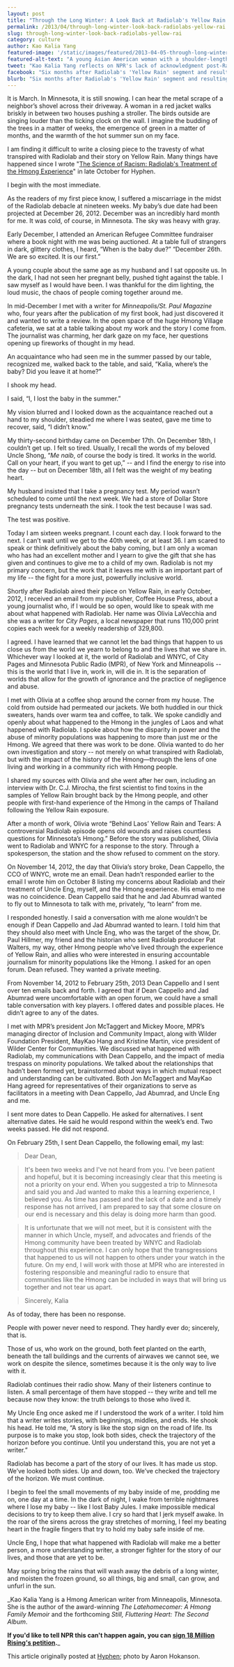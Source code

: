 ```yaml
---
layout: post
title: "Through the Long Winter: A Look Back at Radiolab's Yellow Rain Controversy"
permalink: /2013/04/through-long-winter-look-back-radiolabs-yellow-rai.html
slug: through-long-winter-look-back-radiolabs-yellow-rai
category: culture
author: Kao Kalia Yang
featured-image: '/static/images/featured/2013-04-05-through-long-winter-look-back-radiolabs-yellow-rai.jpg'
featured-alt-text: "A young Asian American woman with a shoulder-length haircut gazes seriously and sadly at the camera."
tweet: "Kao Kalia Yang reflects on NPR's lack of acknowledgment post-Radiolab's Yellow Rain #18MR"
facebook: "Six months after Radiolab's 'Yellow Rain' segment and resulting public outcry, Kao Kalia Yang shares her ongoing struggle for meaningful acknowledgement from NPR leadership."
blurb: "Six months after Radiolab's 'Yellow Rain' segment and resulting public outcry, Kao Kalia Yang shares her ongoing struggle for meaningful acknowledgement from NPR leadership."
---
```


It is March.  In Minnesota, it is still snowing.  I can hear the metal scrape of a neighbor’s shovel across their driveway.  A woman in a red jacket walks briskly in between two houses pushing a stroller.  The birds outside are singing louder than the ticking clock on the wall.  I imagine the budding of the trees in a matter of weeks, the emergence of green in a matter of months, and the warmth of the hot summer sun on my face. 

I am finding it difficult to write a closing piece to the travesty of what transpired with Radiolab and their story on Yellow Rain.  Many things have happened since I wrote "[The Science of Racism: Radiolab's Treatment of the Hmong Experience](http://www.hyphenmagazine.com/blog/archive/2012/10/science-racism-radiolabs-treatment-hmong-experience)" in late October for Hyphen. 

I begin with the most immediate. 

As the readers of my first piece know, I suffered a miscarriage in the midst of the Radiolab debacle at nineteen weeks.  My baby’s due date had been projected at December 26, 2012.  December was an incredibly hard month for me.  It was cold, of course, in Minnesota.  The sky was heavy with gray. 

Early December, I attended an American Refugee Committee fundraiser where a book night with me was being auctioned.  At a table full of strangers in dark, glittery clothes, I heard, “When is the baby due?”  “December 26th.  We are so excited.  It is our first.” 

A young couple about the same age as my husband and I sat opposite us.  In the dark, I had not seen her pregnant belly, pushed tight against the table.  I saw myself as I would have been.  I was thankful for the dim lighting, the loud music, the chaos of people coming together around me. 

In mid-December I met with a writer for _Minneapolis/St. Paul Magazine_ who, four years after the publication of my first book, had just discovered it and wanted to write a review.  In the open space of the huge Hmong Village cafeteria, we sat at a table talking about my work and the story I come from.  The journalist was charming, her dark gaze on my face, her questions opening up fireworks of thought in my head. 

An acquaintance who had seen me in the summer passed by our table, recognized me, walked back to the table, and said, “Kalia, where’s the baby?  Did you leave it at home?”

I shook my head. 

I said, “I, I lost the baby in the summer.” 

My vision blurred and I looked down as the acquaintance reached out a hand to my shoulder, steadied me where I was seated, gave me time to recover, said, “I didn’t know.”

My thirty-second birthday came on December 17th.  On December 18th, I couldn’t get up.  I felt so tired.  Usually, I recall the words of my beloved Uncle Shong, “_Me naib_, of course the body is tired.  It works in the world.  Call on your heart, if you want to get up,” -- and I find the energy to rise into the day -- but on December 18th, all I felt was the weight of my beating heart. 

My husband insisted that I take a pregnancy test.  My period wasn’t scheduled to come until the next week.  We had a store of Dollar Store pregnancy tests underneath the sink.  I took the test because I was sad. 

The test was positive.

Today I am sixteen weeks pregnant.  I count each day.  I look forward to the next.  I can’t wait until we get to the 40th week, or at least 36.  I am scared to speak or think definitively about the baby coming, but I am only a woman who has had an excellent mother and I yearn to give the gift that she has given and continues to give me to a child of my own.  Radiolab is not my primary concern, but the work that it leaves me with is an important part of my life -- the fight for a more just, powerfully inclusive world. 

Shortly after Radiolab aired their piece on Yellow Rain, in early October, 2012, I received an email from my publisher, Coffee House Press, about a young journalist who, if I would be so open, would like to speak with me about what happened with Radiolab.  Her name was Olivia LaVecchia and she was a writer for _City Pages_, a local newspaper that runs 110,000 print copies each week for a weekly readership of 329,800. 

I agreed.  I have learned that we cannot let the bad things that happen to us close us from the world we yearn to belong to and the lives that we share in.  Whichever way I looked at it, the world of Radiolab and WNYC, of City Pages and Minnesota Public Radio (MPR), of New York and Minneapolis -- this is the world that I live in, work in, will die in.  It is the separation of worlds that allow for the growth of ignorance and the practice of negligence and abuse.

I met with Olivia at a coffee shop around the corner from my house.  The cold from outside had permeated our jackets.  We both huddled in our thick sweaters, hands over warm tea and coffee, to talk.  We spoke candidly and openly about what happened to the Hmong in the jungles of Laos and what happened with Radiolab.  I spoke about how the disparity in power and the abuse of minority populations was happening to more than just me or the Hmong.  We agreed that there was work to be done.  Olivia wanted to do her own investigation and story -- not merely on what transpired with Radiolab, but with the impact of the history of the Hmong—through the lens of one living and working in a community rich with Hmong people. 

I shared my sources with Olivia and she went after her own, including an interview with Dr. C.J. Mirocha, the first scientist to find toxins in the samples of Yellow Rain brought back by the Hmong people, and other people with first-hand experience of the Hmong in the camps of Thailand following the Yellow Rain exposure. 

After a month of work, Olivia wrote “Behind Laos’ Yellow Rain and Tears:  A controversial Radiolab episode opens old wounds and raises countless questions for Minnesota’s Hmong.”  Before the story was published, Olivia went to Radiolab and WNYC for a response to the story.  Through a spokesperson, the station and the show refused to comment on the story. 

On November 14, 2012, the day that Olivia’s story broke, Dean Cappello, the CCO of WNYC, wrote me an email. Dean hadn’t responded earlier to the email I wrote him on October 8 listing my concerns about Radiolab and their treatment of Uncle Eng, myself, and the Hmong experience.  His email to me was no coincidence.  Dean Cappello said that he and Jad Abumrad wanted to fly out to Minnesota to talk with me, privately, “to learn” from me.

I responded honestly.  I said a conversation with me alone wouldn’t be enough if Dean Cappello and Jad Abumrad wanted to learn.  I told him that they should also meet with Uncle Eng, who was the target of the show, Dr. Paul Hillmer, my friend and the historian who sent Radiolab producer Pat Walters, my way, other Hmong people who’ve lived through the experience of Yellow Rain, and allies who were interested in ensuring accountable journalism for minority populations like the Hmong.  I asked for an open forum.  Dean refused.  They wanted a private meeting.

From November 14, 2012 to February 25th, 2013 Dean Cappello and I sent over ten emails back and forth. I agreed that if Dean Cappello and Jad Abumrad were uncomfortable with an open forum, we could have a small table conversation with key players.  I offered dates and possible places.  He didn’t agree to any of the dates.

I met with MPR’s president Jon McTaggert and Mickey Moore, MPR’s managing director of Inclusion and Community Impact, along with Wilder Foundation President, MayKao Hang and Kristine Martin, vice president of Wilder Center for Communities.  We discussed what happened with Radiolab, my communications with Dean Cappello, and the impact of media trespass on minority populations.  We talked about the relationships that hadn’t been formed yet, brainstormed about ways in which mutual respect and understanding can be cultivated.  Both Jon McTaggert and MayKao Hang agreed for representatives of their organizations to serve as facilitators in a meeting with Dean Cappello, Jad Abumrad, and Uncle Eng and me. 

I sent more dates to Dean Cappello.  He asked for alternatives.  I sent alternative dates.  He said he would respond within the week’s end.  Two weeks passed.  He did not respond. 

On February 25th, I sent Dean Cappello, the following email, my last:

> Dear Dean,

> It's been two weeks and I've not heard from you.  I've been patient and hopeful, but it is becoming increasingly clear that this meeting is not a priority on your end.  When you suggested a trip to Minnesota and said you and Jad wanted to make this a learning experience, I believed you. As time has passed and the lack of a date and a timely response has not arrived, I am prepared to say that some closure on our end is necessary and this delay is doing more harm than good.  

> It is unfortunate that we will not meet, but it is consistent with the manner in which Uncle, myself, and advocates and friends of the Hmong community have been treated by WNYC and Radiolab throughout this experience.  I can only hope that the transgressions that happened to us will not happen to others under your watch in the future.  On my end, I will work with those at MPR who are interested in fostering responsible and meaningful radio to ensure that communities like the Hmong can be included in ways that will bring us together and not tear us apart.

> Sincerely,
> Kalia

As of today, there has been no response. 

People with power never need to respond.  They hardly ever do; sincerely, that is.

Those of us, who work on the ground, both feet planted on the earth, beneath the tall buildings and the currents of airwaves we cannot see, we work on despite the silence, sometimes because it is the only way to live with it.

Radiolab continues their radio show.  Many of their listeners continue to listen.  A small percentage of them have stopped -- they write and tell me because now they know:  the truth belongs to those who lived it.

My Uncle Eng once asked me if I understood the work of a writer.  I told him that a writer writes stories, with beginnings, middles, and ends.  He shook his head.  He told me, “A story is like the stop sign on the road of life.  Its purpose is to make you stop, look both sides, check the trajectory of the horizon before you continue.  Until you understand this, you are not yet a writer.” 

Radiolab has become a part of the story of our lives.  It has made us stop.  We’ve looked both sides.  Up and down, too.  We’ve checked the trajectory of the horizon.  We must continue.

I begin to feel the small movements of my baby inside of me, prodding me on, one day at a time.  In the dark of night, I wake from terrible nightmares where I lose my baby -- like I lost Baby Jules.  I make impossible medical decisions to try to keep them alive.  I cry so hard that I jerk myself awake.  In the roar of the sirens across the gray stretches of morning, I feel my beating heart in the fragile fingers that try to hold my baby safe inside of me.

Uncle Eng, I hope that what happened with Radiolab will make me a better person, a more understanding writer, a stronger fighter for the story of our lives, and those that are yet to be. 

May spring bring the rains that will wash away the debris of a long winter, and moisten the frozen ground, so all things, big and small, can grow, and unfurl in the sun. 

_Kao Kalia Yang is a Hmong American writer from Minneapolis, Minnesota.  She is the author of the award-winning _The Latehomecomer:  A Hmong Family Memoir_ and the forthcoming _Still, Fluttering Heart: The Second Album_.

__If you'd like to tell NPR this can't happen again, you can [sign 18 Million Rising's petition](http://action.18mr.org/yellowrain/).___

This article originally posted at [Hyphen](http://www.hyphenmagazine.com/blog/archive/2013/04/through-long-winter-look-back-radiolabs-yellow-rain-controversy); photo by Aaron Hokanson.